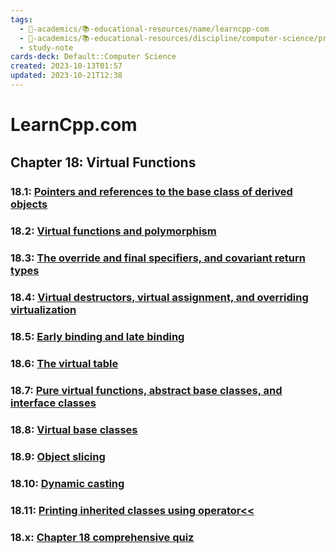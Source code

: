 ```yaml
---
tags:
  - 🔴-academics/📚-educational-resources/name/learncpp-com
  - 🔴-academics/📚-educational-resources/discipline/computer-science/programming-language/cpp
  - study-note
cards-deck: Default::Computer Science
created: 2023-10-13T01:57
updated: 2023-10-21T12:38
---
```


# LearnCpp.com

## Chapter 18꞉ Virtual Functions

### 18.1: [Pointers and references to the base class of derived objects](https://www.learncpp.com/cpp-tutorial/pointers-and-references-to-the-base-class-of-derived-objects/)

### 18.2: [Virtual functions and polymorphism](https://www.learncpp.com/cpp-tutorial/virtual-functions/)

### 18.3: [The override and final specifiers, and covariant return types](https://www.learncpp.com/cpp-tutorial/the-override-and-final-specifiers-and-covariant-return-types/)

### 18.4: [Virtual destructors, virtual assignment, and overriding virtualization](https://www.learncpp.com/cpp-tutorial/virtual-destructors-virtual-assignment-and-overriding-virtualization/)

### 18.5: [Early binding and late binding](https://www.learncpp.com/cpp-tutorial/early-binding-and-late-binding/)

### 18.6: [The virtual table](https://www.learncpp.com/cpp-tutorial/the-virtual-table/)

### 18.7: [Pure virtual functions, abstract base classes, and interface classes](https://www.learncpp.com/cpp-tutorial/pure-virtual-functions-abstract-base-classes-and-interface-classes/)

### 18.8: [Virtual base classes](https://www.learncpp.com/cpp-tutorial/virtual-base-classes/)

### 18.9: [Object slicing](https://www.learncpp.com/cpp-tutorial/object-slicing/)

### 18.10: [Dynamic casting](https://www.learncpp.com/cpp-tutorial/dynamic-casting/)

### 18.11: [Printing inherited classes using operator<<](https://www.learncpp.com/cpp-tutorial/printing-inherited-classes-using-operator/)

### 18.x: [Chapter 18 comprehensive quiz](https://www.learncpp.com/cpp-tutorial/chapter-18-comprehensive-quiz/)
